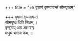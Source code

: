 +++
title = "०४ वृषाणं वृष्ण्यावन्तं सोमपृष्ठम्"

+++
वृषाणं वृष्ण्यावन्तं  
सोमपृष्ठं दिवि श्रितम् ।  
इन्द्राण्य् अग्र आभरन्  
मधुघं भगाय कम् ॥